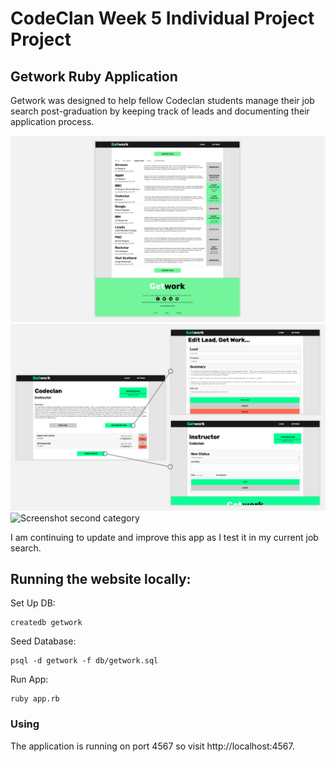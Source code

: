 # CodeClan Week 5 Individual Project Project

## Getwork Ruby Application

Getwork was designed to help fellow Codeclan students manage their job search post-graduation by keeping track of leads and documenting their application process.

![Screenshot landing page](public/images/getwork-01.png)
![Screenshot first category](public/images/getwork-02.png)
![Screenshot second category](public/images/getwork-03.png)

I am continuing to update and improve this app as I test it in my current job search.

## Running the website locally:


Set Up DB:

```
createdb getwork
```

Seed Database:

```
psql -d getwork -f db/getwork.sql
```

Run App:

```
ruby app.rb
```

### Using

The application is running on port 4567 so visit http://localhost:4567.
